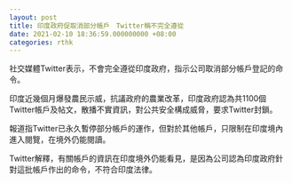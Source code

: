 ```yaml
---
layout: post
title: 印度政府促取消部分帳戶　Twitter稱不完全遵從
date: 2021-02-10 18:36:59.000000000 +08:00
categories: rthk
---
```


社交媒體Twitter表示，不會完全遵從印度政府，指示公司取消部分帳戶登記的命令。

印度近幾個月爆發農民示威，抗議政府的農業改革，印度政府認為共1100個Twitter帳戶及帖文，散播不實資訊，對公共安全構成威脅，要求Twitter封鎖。

報道指Twitter已永久暫停部分帳戶的運作，但對於其他帳戶，只限制在印度境內進入閱覽，在境外仍能閱讀。

Twitter解釋，有關帳戶的資訊在印度境外仍能看見，是因為公司認為印度政府針對這批帳戶作出的命令，不符合印度法律。
